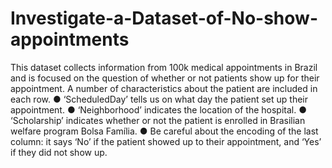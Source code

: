 # Investigate-a-Dataset-of-No-show-appointments
This dataset collects information from 100k medical appointments in Brazil and is focused on the question of whether or not patients show up for their appointment. A number of 
characteristics about the patient are included in each row.
● ‘ScheduledDay’ tells us on what day the patient set up their appointment.
● ‘Neighborhood’ indicates the location of the hospital.
● ‘Scholarship’ indicates whether or not the patient is enrolled in Brasilian welfare program Bolsa Família.
● Be careful about the encoding of the last column: it says ‘No’ if the patient showed up to their appointment, and ‘Yes’ if they did not show up.
